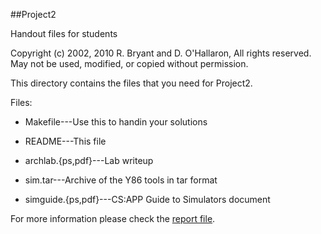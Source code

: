  ##Project2
 
 Handout files for students

 Copyright (c) 2002, 2010 R. Bryant and D. O'Hallaron,
All rights reserved. May not be used, modified, or copied
 without permission.


This directory contains the files that you need for Project2.

Files:


+ Makefile---Use this to handin your solutions

+ README---This file

+ archlab.{ps,pdf}---Lab writeup

+ sim.tar---Archive of the Y86 tools in tar format

+ simguide.{ps,pdf}---CS:APP Guide to Simulators document	


For more information please check the [report file](https://github.com/Elitack/CSArchitecture/blob/master/5140219115/5140219115-report.pdf).
